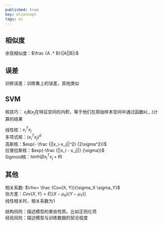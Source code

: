 ```yaml
---
published: true
key: mlconcept
tags: ai
---
```

## 相似度
余弦相似度：$\frac {A .* B}{|A||B|}$

## 误差
训练误差：训练集上的误差，其他类似


## SVM
核技巧： $x_i$和$x_j$在特征空间的内积，等于他们在原始样本空间中通过函数$k(.,.)$计算的结果  

线性核：$x_i^Tx_j$  
多项式核：$(x_i^Tx_j)^d$  
高斯核：$exp(- \frac {||x_i-x_j||^2} {2\sigma^2})$  
拉普拉斯核：$exp(-\frac {||x_i - x_j||} {\sigma})$  
Sigmoid核：$tanh(\beta x_i^Tx_j+\theta)$  

## 其他
相关系数: $\rho= \frac {Cov(X, Y)}{\sigma_X \sigma_Y}$  
协方差：$Cov(X, Y) = E[(X-\mu_X)(Y-\mu_Y)]$  
线性相关时，相关系数为1  


结构风险：描述模型的某些性质。比如正则化项  
经验风险：描述模型与训练数据的契合程度


